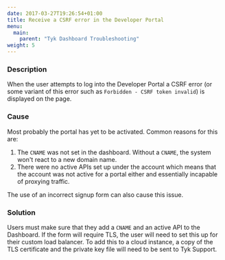 ```yaml
---
date: 2017-03-27T19:26:54+01:00
title: Receive a CSRF error in the Developer Portal
menu:
  main:
    parent: "Tyk Dashboard Troubleshooting"
weight: 5 
---
```


### Description

When the user attempts to log into the Developer Portal a CSRF error (or some variant of this error such as `Forbidden - CSRF token invalid`) is displayed on the page.

### Cause

Most probably the portal has yet to be activated. Common reasons for this are:

1.  The `CNAME` was not set in the dashboard. Without a `CNAME`, the system won't react to a new domain name.
2.  There were no active APIs set up under the account which means that the account was not active for a portal either and essentially incapable of proxying traffic.

The use of an incorrect signup form can also cause this issue.

### Solution

Users must make sure that they add a `CNAME` and an active API to the Dashboard. If the form will require TLS, the user will need to set this up for their custom load balancer. To add this to a cloud instance, a copy of the TLS certificate and the private key file will need to be sent to Tyk Support.